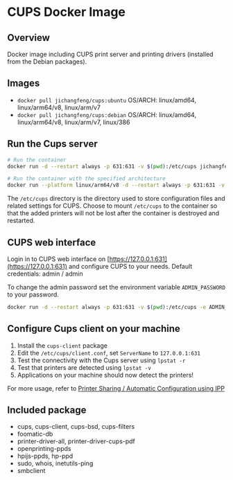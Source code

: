 # CUPS Docker Image

## Overview

Docker image including CUPS print server and printing drivers (installed from the Debian packages).

## Images

- `docker pull jichangfeng/cups:ubuntu` OS/ARCH: linux/amd64, linux/arm64/v8, linux/arm/v7
- `docker pull jichangfeng/cups:debian` OS/ARCH: linux/amd64, linux/arm64/v8, linux/arm/v7, linux/386

## Run the Cups server

```bash
# Run the container
docker run -d --restart always -p 631:631 -v $(pwd):/etc/cups jichangfeng/cups:ubuntu
```

```bash
# Run the container with the specified architecture
docker run --platform linux/arm64/v8 -d --restart always -p 631:631 -v $(pwd):/etc/cups jichangfeng/cups:ubuntu
```

The `/etc/cups` directory is the directory used to store configuration files and related settings for CUPS.
Choose to mount `/etc/cups` to the container so that the added printers will not be lost after the container is destroyed and restarted.

## CUPS web interface

Login in to CUPS web interface on [https://127.0.0.1:631](https://127.0.0.1:631) and configure CUPS to your needs.
Default credentials: admin / admin

To change the admin password set the environment variable `ADMIN_PASSWORD` to your password.

```bash
docker run -d --restart always -p 631:631 -v $(pwd):/etc/cups -e ADMIN_PASSWORD=AnySecretPassword jichangfeng/cups:ubuntu
```

## Configure Cups client on your machine

1. Install the `cups-client` package
2. Edit the `/etc/cups/client.conf`, set `ServerName` to `127.0.0.1:631`
3. Test the connectivity with the Cups server using `lpstat -r`
4. Test that printers are detected using `lpstat -v`
5. Applications on your machine should now detect the printers!

For more usage, refer to [Printer Sharing / Automatic Configuration using IPP](https://www.cups.org/doc/sharing.html#AUTO_IPP) 

## Included package

* cups, cups-client, cups-bsd, cups-filters
* foomatic-db
* printer-driver-all, printer-driver-cups-pdf
* openprinting-ppds
* hpijs-ppds, hp-ppd
* sudo, whois, inetutils-ping
* smbclient
